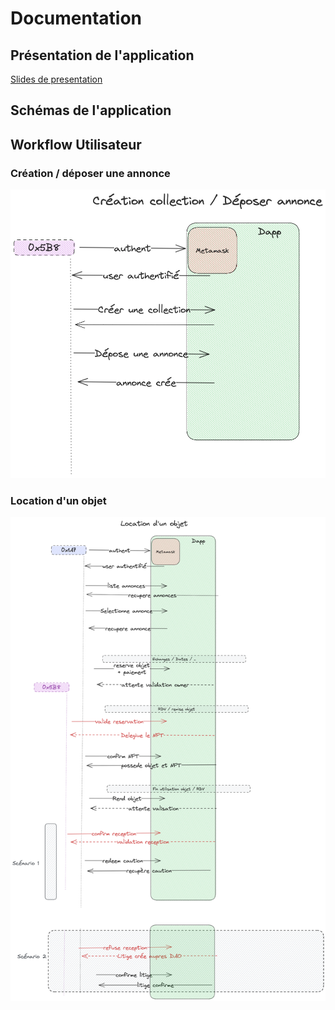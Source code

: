 # Documentation

## Présentation de l'application
[Slides de presentation](https://any-presentation.vercel.app/)
## Schémas de l'application

## Workflow Utilisateur
### Création / déposer une annonce
![Loueur crée une annonce](./Ressources/user_workflow/user_workflow_creation.png)

### Location d'un objet
![location](./Ressources/user_workflow//user_workflow_location.png)

